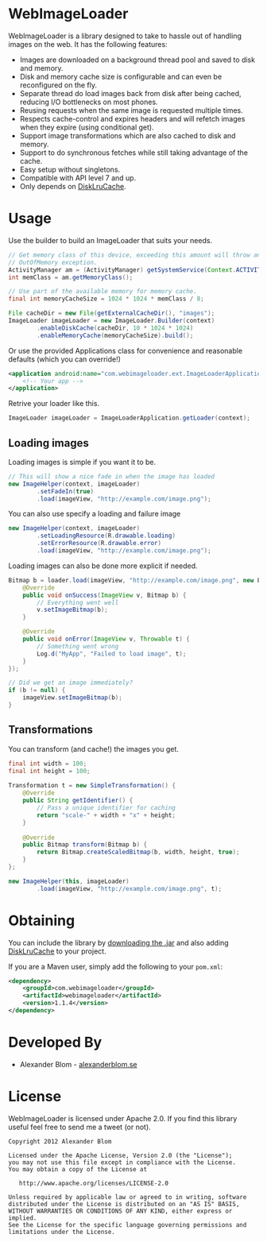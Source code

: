 WebImageLoader
==============

WebImageLoader is a library designed to take to hassle out of handling images on the web. It has the following features:

* Images are downloaded on a background thread pool and saved to disk and memory.
* Disk and memory cache size is configurable and can even be reconfigured on the fly.
* Separate thread do load images back from disk after being cached, reducing I/O bottlenecks on most phones.
* Reusing requests when the same image is requested multiple times.
* Respects cache-control and expires headers and will refetch images when they expire (using conditional get).
* Support image transformations which are also cached to disk and memory.
* Support to do synchronous fetches while still taking advantage of the cache. 
* Easy setup without singletons.
* Compatible with API level 7 and up.
* Only depends on [DiskLruCache][DiskLruCache].

Usage
=====

Use the builder to build an ImageLoader that suits your needs.

```java
// Get memory class of this device, exceeding this amount will throw an
// OutOfMemory exception.
ActivityManager am = (ActivityManager) getSystemService(Context.ACTIVITY_SERVICE);
int memClass = am.getMemoryClass();

// Use part of the available memory for memory cache.
final int memoryCacheSize = 1024 * 1024 * memClass / 8;

File cacheDir = new File(getExternalCacheDir(), "images");
ImageLoader imageLoader = new ImageLoader.Builder(context)
        .enableDiskCache(cacheDir, 10 * 1024 * 1024)
        .enableMemoryCache(memoryCacheSize).build();
```

Or use the provided Applications class for convenience and reasonable defaults (which you can override!)

```xml
<application android:name="com.webimageloader.ext.ImageLoaderApplication">
    <!-- Your app -->
</application>
```

Retrive your loader like this.

```java
ImageLoader imageLoader = ImageLoaderApplication.getLoader(context);
```

Loading images
--------------

Loading images is simple if you want it to be.

```java
// This will show a nice fade in when the image has loaded
new ImageHelper(context, imageLoader)
        .setFadeIn(true)
        .load(imageView, "http://example.com/image.png");
```

You can also use specify a loading and failure image

```java
new ImageHelper(context, imageLoader)
        .setLoadingResource(R.drawable.loading)
        .setErrorResource(R.drawable.error)
        .load(imageView, "http://example.com/image.png");
```

Loading images can also be done more explicit if needed.

```java
Bitmap b = loader.load(imageView, "http://example.com/image.png", new Listener<ImageView>() {
    @Override
    public void onSuccess(ImageView v, Bitmap b) {
        // Everything went well
        v.setImageBitmap(b);
    }

    @Override
    public void onError(ImageView v, Throwable t) {
        // Something went wrong
        Log.d("MyApp", "Failed to load image", t);
    }
});

// Did we get an image immediately?
if (b != null) {
    imageView.setImageBitmap(b);
}
```

Transformations
---------------

You can transform (and cache!) the images you get.

```java
final int width = 100;
final int height = 100;
        
Transformation t = new SimpleTransformation() {
    @Override
    public String getIdentifier() {
        // Pass a unique identifier for caching
        return "scale-" + width + "x" + height;
    }
    
    @Override
    public Bitmap transform(Bitmap b) {
        return Bitmap.createScaledBitmap(b, width, height, true);
    }
};

new ImageHelper(this, imageLoader)
        .load(imageView, "http://example.com/image.png", t);
```

Obtaining
=========

You can include the library by [downloading the .jar][jar] and also adding [DiskLruCache][DiskLruCache] to your project.

If you are a Maven user, simply add the following to your `pom.xml`:

```xml
<dependency>
    <groupId>com.webimageloader</groupId>
    <artifactId>webimageloader</artifactId>
    <version>1.1.4</version>
</dependency>
``` 

Developed By
============

* Alexander Blom - [alexanderblom.se](http://alexanderblom.se)

License
=======
WebImageLoader is licensed under Apache 2.0. If you find this library useful feel free to send me a tweet (or not).

    Copyright 2012 Alexander Blom

    Licensed under the Apache License, Version 2.0 (the "License");
    you may not use this file except in compliance with the License.
    You may obtain a copy of the License at

       http://www.apache.org/licenses/LICENSE-2.0

    Unless required by applicable law or agreed to in writing, software
    distributed under the License is distributed on an "AS IS" BASIS,
    WITHOUT WARRANTIES OR CONDITIONS OF ANY KIND, either express or implied.
    See the License for the specific language governing permissions and
    limitations under the License.

[jar]: http://search.maven.org/#search%7Cga%7C1%7Ca%3A%22webimageloader%22
[DiskLruCache]: https://github.com/JakeWharton/DiskLruCache
